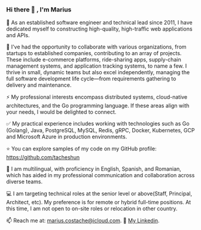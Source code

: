 ### Hi there 👋 , I'm Marius

<!--
**tacheshun/tacheshun** is a ✨ _special_ ✨ repository because its `README.md` (this file) appears on your GitHub profile.

Here are some ideas to get you started:

- 🔭 I’m currently working on ...
- 🌱 I’m currently learning ...
- 👯 I’m looking to collaborate on ...
- 🤔 I’m looking for help with ...
- 💬 Ask me about ...
- 📫 How to reach me: ...
- 😄 Pronouns: ...
- ⚡ Fun fact: ...
-->

🚀 As an established software engineer and technical lead since 2011, I have dedicated myself to constructing high-quality, high-traffic web applications and APIs.

🌱 I've had the opportunity to collaborate with various organizations, from startups to established companies, contributing to an array of projects. These include e-commerce platforms, ride-sharing apps, supply-chain management systems, and application tracking systems, to name a few. I thrive in small, dynamic teams but also excel independently, managing the full software development life cycle—from requirements gathering to delivery and maintenance.

⚡ My professional interests encompass distributed systems, cloud-native architectures, and the Go programming language. If these areas align with your needs, I would be delighted to connect.

✅ My practical experience includes working with technologies such as Go (Golang), Java, PostgreSQL, MySQL, Redis, gRPC, Docker, Kubernetes, GCP and Microsoft Azure in production environments.

⭐ You can explore samples of my code on my GitHub profile: https://github.com/tacheshun

🔭 I am multilingual, with proficiency in English, Spanish, and Romanian, which has aided in my professional communication and collaboration across diverse teams.

💻 I am targeting technical roles at the senior level or above(Staff, Principal, Architect, etc). My preference is for remote or hybrid full-time positions. At this time, I am not open to on-site roles or relocation in other country.

📫 Reach me at: <a href="mailto:marius.costache@icloud.com">marius.costache@icloud.com</a>.
🤔  <a href="https://www.linkedin.com/in/mariuscostache/">My Linkedin</a>.

